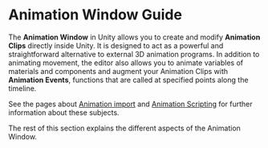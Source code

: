Animation Window Guide
=============================


The __Animation Window__ in Unity allows you to create and modify __Animation Clips__ directly inside Unity. It is designed to act as a powerful and straightforward alternative to external 3D animation programs. In addition to animating movement, the editor also allows you to animate variables of materials and components and augment your Animation Clips with __Animation Events__, functions that are called at specified points along the timeline.

See the pages about [Animation import](AnimationsImport) and [Animation Scripting](AnimationScripting) for further information about these subjects.

The rest of this section explains the different aspects of the Animation Window.
